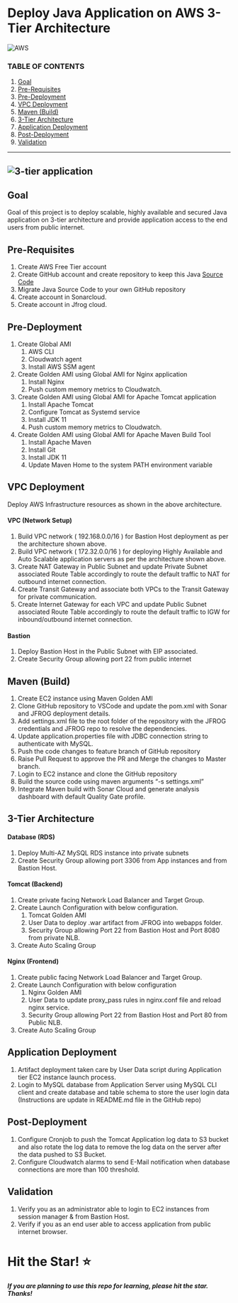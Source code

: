 # Deploy Java Application on AWS 3-Tier Architecture

![AWS](https://imgur.com/b9iHwVc.png)

### TABLE OF CONTENTS
1. [Goal](https://github.com/NotHarshhaa/DevOps-Projects/blob/master/DevOps%20Project-01/Project-01.md#goal)
2. [Pre-Requisites](https://github.com/NotHarshhaa/DevOps-Projects/blob/master/DevOps%20Project-01/Project-01.md#pre-requisites)
3. [Pre-Deployment](https://github.com/NotHarshhaa/DevOps-Projects/blob/master/DevOps%20Project-01/Project-01.md#pre-deployment)
4. [VPC Deployment](https://github.com/NotHarshhaa/DevOps-Projects/blob/master/DevOps%20Project-01/Project-01.md#vpc-deployment)
5. [Maven (Build)](https://github.com/NotHarshhaa/DevOps-Projects/blob/master/DevOps%20Project-01/Project-01.md#maven-build)
6. [3-Tier Architecture](https://github.com/NotHarshhaa/DevOps-Projects/blob/master/DevOps%20Project-01/Project-01.md#3-tier-architecture)
7. [Application Deployment](https://github.com/NotHarshhaa/DevOps-Projects/blob/master/DevOps%20Project-01/Project-01.md#application-deployment)
8. [Post-Deployment](https://github.com/NotHarshhaa/DevOps-Projects/blob/master/DevOps%20Project-01/Project-01.md#post-deployment)
9. [Validation](https://github.com/NotHarshhaa/DevOps-Projects/blob/master/DevOps%20Project-01/Project-01.md#validation)
---

![3-tier application](https://imgur.com/3XF0tlJ.png)
---
## Goal
Goal of this project is to deploy scalable, highly available and secured Java application on 3-tier architecture and provide application access to the end users from public internet.

## Pre-Requisites

1. Create AWS Free Tier account
2. Create GitHub account and create repository to keep this Java [Source Code](https://github.com/NotHarshhaa/DevOps-Projects/blob/master/DevOps%20Project-01/Java-Login-App)
3. Migrate Java Source Code to your own GitHub repository
4. Create account in Sonarcloud.
5. Create account in Jfrog cloud.

## Pre-Deployment

1. Create Global AMI
    1. AWS CLI
    2. Cloudwatch agent
    3. Install AWS SSM agent
2. Create Golden AMI using Global AMI for Nginx application
    1. Install Nginx
    2. Push custom memory metrics to Cloudwatch.
3. Create Golden AMI using Global AMI for Apache Tomcat application
    1. Install Apache Tomcat
    2. Configure Tomcat as Systemd service
    3. Install JDK 11
    4. Push custom memory metrics to Cloudwatch.
4. Create Golden AMI using Global AMI for Apache Maven Build Tool
    1. Install Apache Maven
    2. Install Git
    3. Install JDK 11
    4. Update Maven Home to the system PATH environment variable

## VPC Deployment   
Deploy AWS Infrastructure resources as shown in the above architecture.

#### VPC (Network Setup)

1. Build VPC network ( 192.168.0.0/16 ) for Bastion Host deployment as per the architecture shown above.
2. Build VPC network ( 172.32.0.0/16 ) for deploying Highly Available and Auto Scalable application servers as per the architecture shown above.
3. Create NAT Gateway in Public Subnet and update Private Subnet associated Route Table accordingly to route the default traffic to NAT for outbound internet connection.
4. Create Transit Gateway and associate both VPCs to the Transit Gateway  for private communication.
5. Create Internet Gateway for each VPC and update Public Subnet associated Route Table accordingly to route the default traffic to IGW for inbound/outbound internet connection.

#### Bastion

1. Deploy Bastion Host in the Public Subnet with EIP associated.
2. Create Security Group allowing port 22 from public internet

## Maven (Build)

1. Create EC2 instance using Maven Golden AMI
2. Clone GitHub repository to VSCode and update the pom.xml with Sonar and JFROG deployment details.
3. Add settings.xml file to the root folder of the repository with the JFROG credentials and JFROG repo to resolve the dependencies.
4. Update application.properties file with JDBC connection string to authenticate with MySQL.
5. Push the code changes to feature branch of GitHub repository
6. Raise Pull Request to approve the PR and Merge the changes to Master branch.
7. Login to EC2 instance and clone the GitHub repository
8. Build the source code using  maven arguments “-s settings.xml”
9. Integrate Maven build with Sonar Cloud and generate analysis dashboard with default Quality Gate profile.

## 3-Tier Architecture

#### Database (RDS)
1. Deploy Multi-AZ MySQL RDS instance into private subnets
2. Create Security Group allowing port 3306 from App instances and from Bastion Host.

#### Tomcat (Backend)
1. Create private facing Network Load Balancer and Target Group.
2. Create Launch Configuration with below configuration.
    1. Tomcat Golden AMI
    2. User Data to deploy .war artifact from JFROG into webapps folder.
    3. Security Group allowing Port 22 from Bastion Host and Port 8080 from private NLB.
3. Create Auto Scaling Group

#### Nginx (Frontend)
1. Create public facing Network Load Balancer and Target Group.
2. Create Launch Configuration with below configuration
    1. Nginx Golden AMI
    2. User Data to update proxy_pass rules in nginx.conf file and reload nginx service.
    3. Security Group allowing Port 22 from Bastion Host and Port 80 from Public NLB.
3. Create Auto Scaling Group

## Application Deployment

1. Artifact deployment taken care by User Data script during  Application tier EC2 instance launch process.
2. Login to MySQL database from Application Server using MySQL CLI client and create database and table schema to store the user login data (Instructions are update in README.md file in the GitHub repo)

## Post-Deployment

1. Configure Cronjob to push the Tomcat Application log data to S3 bucket and also rotate the log data to remove the log data on the server after the data pushed to S3 Bucket.
2. Configure Cloudwatch alarms to send E-Mail notification when database connections are more than 100 threshold.

## Validation

1. Verify you as an administrator able to login to EC2 instances from session manager & from Bastion Host.
2. Verify if you as an end user able to access application from public internet browser.

# Hit the Star! ⭐
***If you are planning to use this repo for learning, please hit the star. Thanks!***

